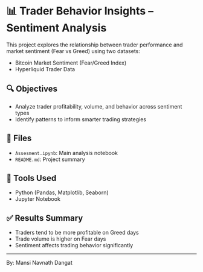 # 📊 Trader Behavior Insights – Sentiment Analysis

This project explores the relationship between trader performance and market sentiment (Fear vs Greed) using two datasets:
- Bitcoin Market Sentiment (Fear/Greed Index)
- Hyperliquid Trader Data

## 🔍 Objectives
- Analyze trader profitability, volume, and behavior across sentiment types
- Identify patterns to inform smarter trading strategies

## 📁 Files
- `Assesment.ipynb`: Main analysis notebook
- `README.md`: Project summary

## 📌 Tools Used
- Python (Pandas, Matplotlib, Seaborn)
- Jupyter Notebook

## ✅ Results Summary
- Traders tend to be more profitable on Greed days
- Trade volume is higher on Fear days
- Sentiment affects trading behavior significantly

---

By: Mansi Navnath Dangat
